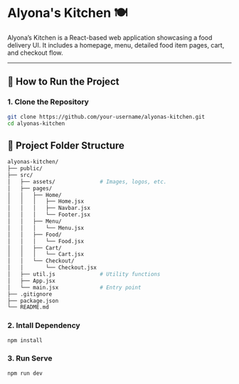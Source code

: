 # Alyona's Kitchen 🍽️

Alyona’s Kitchen is a React-based web application showcasing a food delivery UI. It includes a homepage, menu, detailed food item pages, cart, and checkout flow.

---

## 🚀 How to Run the Project

### 1. **Clone the Repository**

```bash
git clone https://github.com/your-username/alyonas-kitchen.git
cd alyonas-kitchen
```

## 📁 Project Folder Structure

```bash
alyonas-kitchen/
├── public/
├── src/
│   ├── assets/              # Images, logos, etc.
│   ├── pages/
│   │   ├── Home/
│   │   │   ├── Home.jsx
│   │   │   ├── Navbar.jsx
│   │   │   └── Footer.jsx
│   │   ├── Menu/
│   │   │   └── Menu.jsx
│   │   ├── Food/
│   │   │   └── Food.jsx
│   │   ├── Cart/
│   │   │   └── Cart.jsx
│   │   └── Checkout/
│   │       └── Checkout.jsx
│   ├── util.js              # Utility functions
│   ├── App.jsx
│   └── main.jsx             # Entry point
├── .gitignore
├── package.json
└── README.md
```

### 2. **Intall Dependency**

```bash
npm install
```

### 3. **Run Serve**

```bash
npm run dev
```
